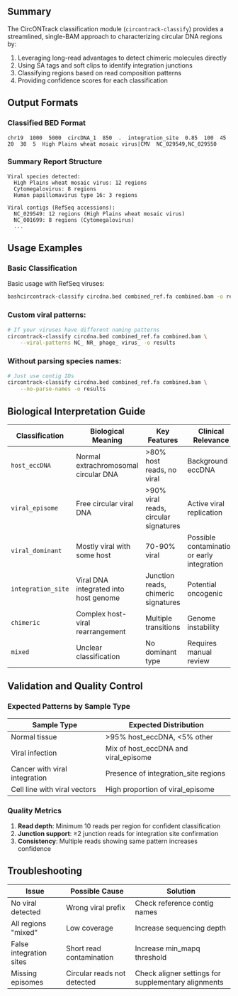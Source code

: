 ## Summary

The CircONTrack classification module (`circontrack-classify`) provides a streamlined, single-BAM approach to characterizing circular DNA regions by:

1. Leveraging long-read advantages to detect chimeric molecules directly
2. Using SA tags and soft clips to identify integration junctions
3. Classifying regions based on read composition patterns
4. Providing confidence scores for each classification

## Output Formats

### Classified BED Format

```
chr19  1000  5000  circDNA_1  850  .  integration_site  0.85  100  45  20  30  5  High Plains wheat mosaic virus|CMV  NC_029549,NC_029550
```

### Summary Report Structure

```
Viral species detected:
  High Plains wheat mosaic virus: 12 regions
  Cytomegalovirus: 8 regions
  Human papillomavirus type 16: 3 regions

Viral contigs (RefSeq accessions):
  NC_029549: 12 regions (High Plains wheat mosaic virus)
  NC_001699: 8 regions (Cytomegalovirus)
  ...
```

## Usage Examples

### Basic Classification
Basic usage with RefSeq viruses:

```bash
bashcircontrack-classify circdna.bed combined_ref.fa combined.bam -o results
```


### Custom viral patterns:
```bash
# If your viruses have different naming patterns
circontrack-classify circdna.bed combined_ref.fa combined.bam \
    --viral-patterns NC_ NR_ phage_ virus_ -o results
```

### Without parsing species names:
```bash
# Just use contig IDs
circontrack-classify circdna.bed combined_ref.fa combined.bam \
    --no-parse-names -o results
```

## Biological Interpretation Guide

| Classification | Biological Meaning | Key Features | Clinical Relevance |
|---------------|-------------------|--------------|-------------------|
| `host_eccDNA` | Normal extrachromosomal circular DNA | >80% host reads, no viral | Background eccDNA |
| `viral_episome` | Free circular viral DNA | >90% viral reads, circular signatures | Active viral replication |
| `viral_dominant` | Mostly viral with some host | 70-90% viral | Possible contamination or early integration |
| `integration_site` | Viral DNA integrated into host genome | Junction reads, chimeric signatures | Potential oncogenic |
| `chimeric` | Complex host-viral rearrangement | Multiple transitions | Genome instability |
| `mixed` | Unclear classification | No dominant type | Requires manual review |

## Validation and Quality Control

### Expected Patterns by Sample Type

| Sample Type | Expected Distribution |
|------------|----------------------|
| Normal tissue | >95% host_eccDNA, <5% other |
| Viral infection | Mix of host_eccDNA and viral_episome |
| Cancer with viral integration | Presence of integration_site regions |
| Cell line with viral vectors | High proportion of viral_episome |

### Quality Metrics

1. **Read depth**: Minimum 10 reads per region for confident classification
2. **Junction support**: ≥2 junction reads for integration site confirmation  
3. **Consistency**: Multiple reads showing same pattern increases confidence

## Troubleshooting

| Issue | Possible Cause | Solution |
|-------|---------------|----------|
| No viral detected | Wrong viral prefix | Check reference contig names |
| All regions "mixed" | Low coverage | Increase sequencing depth |
| False integration sites | Short read contamination | Increase min_mapq threshold |
| Missing episomes | Circular reads not detected | Check aligner settings for supplementary alignments |

